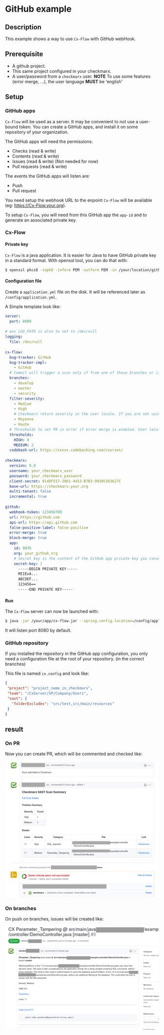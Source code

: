 # GitHub example

## Description

This example shows a way to use `Cx-Flow` with GitHub webHook.

## Prerequisite

- A github project.  
- This same project configured in your checkmarx.
- A user/password from a `checkmarx` user. **NOTE** To use some features (error merge, ...), the user language **MUST** be 'english'

## Setup
 
### GitHub apps

`Cx-Flow` will be used as a server. It may be convenient to not use a user-bound token. You can create a GitHub apps, and install it on some repository of your organization.

The GitHub apps will need the permissions:

- Checks (read & write)
- Contents (read & write)
- Issues (read & write)  (Not needed for now)
- Pull requests (read & write) 

The events the GitHub apps will listen are:

- Push
- Pull request

You need setup the webhook URL to the enpoint `Cx-Flow` will be available (eg: https://Cx-Flow.your.org). 

To setup `Cx-Flow`, you will need from this GitHub app the `app-id` and to generate an associated private key. 

### Cx-Flow

#### Private key

`Cx-Flow` is a java application. It is easier for Java to have GitHub private key in a standard format. With openssl tool, you can do that with:

```bash
$ openssl pkcs8 -topk8 -inform PEM -outform PEM -in /your/location/github-app.private-key.pem -out /your/location/private.pem -nocrypt 
```

#### Configuration file

Create a `application.yml` file on the disk. It will be referenced later as `/config/application.yml`.

A Simple template look like:

```yaml
server:
  port: 8080

# env LOG_PATH is also to set to /dev/null
logging:
  file: /dev/null

cx-flow:
  bug-tracker: GitHub
  bug-tracker-impl:
    - GitHub
  # Commit will trigger a scan only if from one of those branches or if a PR target one of those branches.
  branches:
    - develop
    - master
    - security
  filter-severity:
    - Medium
    - High
    # Checkmarx return severity in the user locale. If you are not using features that need 'english' don't forget to put the correct value.
    - Moyenne
    - Haute
  # Thresholds to set PR in error if error merge is enabled. User locale MUST be english !!!!
  thresholds:
    HIGH: 0
    MEDIUM: 2
  codebash-url: https://xxxxx.codebashing.com/courses/

checkmarx:
  version: 9.0
  username: your_checkmarx_user
  password: your_checkmarx_password
  client-secret: 014DF517-39D1-4453-B7B3-9930C563627C
  base-url: https://checkmarx.your.org
  multi-tenant: false 
  incremental: true

github:
  webhook-token: 123456789
  url: https://github.com
  api-url: https://api.github.com
  false-positive-label: false-positive
  error-merge: true
  block-merge: true
  app:
    id: 9876
    org: your_github_org
    # Secret key is the content of the GitHub app private key you converted in the previous step.
    secret-key: |
      -----BEGIN PRIVATE KEY-----
      MIIEvA...
      ABCDEF...
      123456==
      -----END PRIVATE KEY-----
```

#### Run

The `Cx-Flow` server can now be launched with:

```bash
$ java -jar /your/app/cx-flow.jar --spring.config.location=/config/application.yml --web
```

It will listen port 8080 by default.

### GitHub repository

If you installed the repository in the GitHub app configuration, you only need a configuration file at the root of your repository. (in the correct branches)

This file is named `cx.config` and look like:

```json
{
 "project": "project_name_in_checkmarx",
 "team": "/CxServer/SP/Company/Users",
 "sast": {
   "folderExcludes": "src/test,src/main/resources"
 }
}
```

## result

### On PR

Now you can create PR, which will be commented and checked like:

![PR page](github.png)

### On branches

On push on branches, issues will be created like:

![Issue page](github_issue.png) 